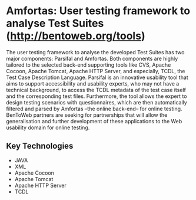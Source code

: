 # Amfortas: User testing framework to analyse Test Suites (http://bentoweb.org/tools)

The user testing framework to analyse the developed Test Suites has two major components: Parsifal and Amfortas. Both components are highly tailored to the selected back-end supporting tools like CVS, Apache Cocoon, Apache Tomcat, Apache HTTP Server, and especially, TCDL, the Test Case Description Language. Parsifal is an innovative usability tool that aims to support accessibility and usability experts, who may not have a technical background, to access the TCDL metadata of the test case itself and the corresponding test files. Furthermore, the tool allows the expert to design testing scenarios with questionnaires, which are then automatically filtered and parsed by Amfortas –the online back-end– for online testing. BenToWeb partners are seeking for partnerships that will allow the generalisation and further development of these applications to the Web usability domain for online testing.

## Key Technologies
+ JAVA
+ XML
+ Apache Cocoon
+ Apache Tomcat
+ Apache HTTP Server
+ TCDL



 
